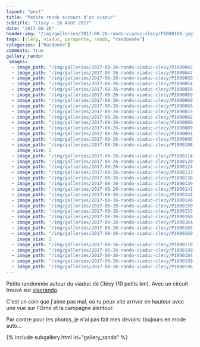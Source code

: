```yaml
---
layout: "post"
title: "Petite rando autours d'un viaduc"
subtitle: "Clecy - 16 Août 2017"
date: "2017-08-26"
header-img: "/img/galleries/2017-08-26-rando-viaduc-clecy/P1000169.jpg"
tags: [clecy, viaduc, parapente, rando, "randonnée"]
categories: ["Randonée"]
comments: true
gallery_rando:
 images:
  - image_path: "/img/galleries/2017-08-26-rando-viaduc-clecy/P1000042.JPG"
  - image_path: "/img/galleries/2017-08-26-rando-viaduc-clecy/P1000047.jpg"
  - image_path: "/img/galleries/2017-08-26-rando-viaduc-clecy/P1000050.jpg"
  - image_path: "/img/galleries/2017-08-26-rando-viaduc-clecy/P1000054.jpg"
  - image_path: "/img/galleries/2017-08-26-rando-viaduc-clecy/P1000056.jpg"
  - image_path: "/img/galleries/2017-08-26-rando-viaduc-clecy/P1000059.jpg"
  - image_path: "/img/galleries/2017-08-26-rando-viaduc-clecy/P1000060.jpg"
  - image_path: "/img/galleries/2017-08-26-rando-viaduc-clecy/P1000066.jpg"
  - image_path: "/img/galleries/2017-08-26-rando-viaduc-clecy/P1000075.jpg"
  - image_path: "/img/galleries/2017-08-26-rando-viaduc-clecy/P1000082.jpg"
  - image_path: "/img/galleries/2017-08-26-rando-viaduc-clecy/P1000086.jpg"
  - image_path: "/img/galleries/2017-08-26-rando-viaduc-clecy/P1000089.jpg"
  - image_path: "/img/galleries/2017-08-26-rando-viaduc-clecy/P1000091.jpg"
  - image_path: "/img/galleries/2017-08-26-rando-viaduc-clecy/P1000096.jpg"
  - image_path: "/img/galleries/2017-08-26-rando-viaduc-clecy/P1000108.jpg"
    image_size: 2
  - image_path: "/img/galleries/2017-08-26-rando-viaduc-clecy/P1000114.jpg"
  - image_path: "/img/galleries/2017-08-26-rando-viaduc-clecy/P1000120.jpg"
  - image_path: "/img/galleries/2017-08-26-rando-viaduc-clecy/P1000124.jpg"
  - image_path: "/img/galleries/2017-08-26-rando-viaduc-clecy/P1000133.jpg"
  - image_path: "/img/galleries/2017-08-26-rando-viaduc-clecy/P1000138.jpg"
  - image_path: "/img/galleries/2017-08-26-rando-viaduc-clecy/P1000139.JPG"
  - image_path: "/img/galleries/2017-08-26-rando-viaduc-clecy/P1000141.jpg"
  - image_path: "/img/galleries/2017-08-26-rando-viaduc-clecy/P1000144.jpg"
  - image_path: "/img/galleries/2017-08-26-rando-viaduc-clecy/P1000146.jpg"
  - image_path: "/img/galleries/2017-08-26-rando-viaduc-clecy/P1000150.jpg"
  - image_path: "/img/galleries/2017-08-26-rando-viaduc-clecy/P1000153.jpg"
  - image_path: "/img/galleries/2017-08-26-rando-viaduc-clecy/P1000160.jpg"
  - image_path: "/img/galleries/2017-08-26-rando-viaduc-clecy/P1000164.jpg"
  - image_path: "/img/galleries/2017-08-26-rando-viaduc-clecy/P1000165.jpg"
  - image_path: "/img/galleries/2017-08-26-rando-viaduc-clecy/P1000169.jpg"
    image_size: 2
  - image_path: "/img/galleries/2017-08-26-rando-viaduc-clecy/P1000179.jpg"
  - image_path: "/img/galleries/2017-08-26-rando-viaduc-clecy/P1000180.jpg"
  - image_path: "/img/galleries/2017-08-26-rando-viaduc-clecy/P1000184.jpg"
  - image_path: "/img/galleries/2017-08-26-rando-viaduc-clecy/P1000189.jpg"
  - image_path: "/img/galleries/2017-08-26-rando-viaduc-clecy/P1000196.jpg"
---
```


Petite randonnée autour du viaduc de Clécy (10 petits km). Avec un circuit trouvé sur [visorando](https://www.visorando.com/). 

C'est un coin que j'aime pas mal, où tu peux vite arriver en hauteur avec une vue sur l'Orne et la campagne alentour.

Par contre pour les photos, je n'ai pas fait mes devoirs: toujours en mode auto...

{% include subgallery.html id="gallery_rando" %}
